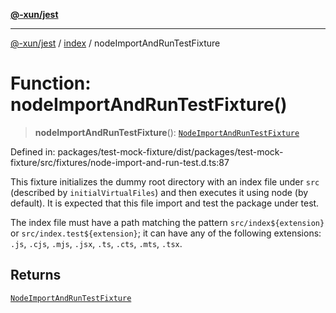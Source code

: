 [**@-xun/jest**](../../README.md)

***

[@-xun/jest](../../README.md) / [index](../README.md) / nodeImportAndRunTestFixture

# Function: nodeImportAndRunTestFixture()

> **nodeImportAndRunTestFixture**(): [`NodeImportAndRunTestFixture`](../type-aliases/NodeImportAndRunTestFixture.md)

Defined in: packages/test-mock-fixture/dist/packages/test-mock-fixture/src/fixtures/node-import-and-run-test.d.ts:87

This fixture initializes the dummy root directory with an index file under
`src` (described by `initialVirtualFiles`) and then executes it using node
(by default). It is expected that this file import and test the package under
test.

The index file must have a path matching the pattern `src/index${extension}`
or `src/index.test${extension}`; it can have any of the following extensions:
`.js`, `.cjs`, `.mjs`, `.jsx`, `.ts`, `.cts`, `.mts`, `.tsx`.

## Returns

[`NodeImportAndRunTestFixture`](../type-aliases/NodeImportAndRunTestFixture.md)
